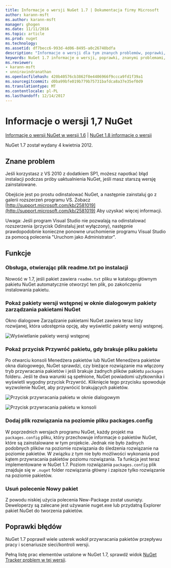 ```yaml
---
title: Informacje o wersji NuGet 1.7 | Dokumentacja firmy Microsoft
author: karann-msft
ms.author: karann-msft
manager: ghogen
ms.date: 11/11/2016
ms.topic: article
ms.prod: nuget
ms.technology: 
ms.assetid: df7becc6-993d-4d06-8495-a0c26748bdfa
description: "Informacje o wersji dla tym znanych problemów, poprawki, dodatkowe funkcje i dcr 1.7 NuGet."
keywords: NuGet 1.7 informacje o wersji, poprawki, znanymi problemami, nowe funkcje, dcr
ms.reviewer:
- karann-msft
- unniravindranathan
ms.openlocfilehash: 420b40576cb3862f0e4406966f9ccca9fd1f39a1
ms.sourcegitcommit: d0ba99bfe019b779b75731bafdca8a37e35ef0d9
ms.translationtype: MT
ms.contentlocale: pl-PL
ms.lasthandoff: 12/14/2017
---
```

# <a name="nuget-17-release-notes"></a>Informacje o wersji 1,7 NuGet

[Informacje o wersji NuGet w wersji 1.6](../release-notes/nuget-1.6.md) | [NuGet 1.8 informacje o wersji](../release-notes/nuget-1.8.md)

NuGet 1.7 został wydany 4 kwietnia 2012.

## <a name="known-installation-issue"></a>Znane problem
Jeśli korzystasz z VS 2010 z dodatkiem SP1, możesz napotkać błąd instalacji podczas próby uaktualnienia NuGet, jeśli masz starszą wersję zainstalowane.

Obejście jest po prostu odinstalować NuGet, a następnie zainstaluj go z galerii rozszerzeń programu VS.  Zobacz [http://support.microsoft.com/kb/2581019](http://support.microsoft.com/kb/2581019) Aby uzyskać więcej informacji.

Uwaga: Jeśli program Visual Studio nie pozwalają na odinstalować rozszerzenia (przycisk Odinstaluj jest wyłączony), następnie prawdopodobnie konieczne ponowne uruchomienie programu Visual Studio za pomocą polecenia "Uruchom jako Administrator".

## <a name="features"></a>Funkcje

### <a name="support-opening-readmetxt-file-after-installation"></a>Obsługa, otwierając plik readme.txt po instalacji
Nowość w 1.7, jeśli pakiet zawiera `readme.txt` pliku w katalogu głównym pakietu NuGet automatycznie otworzyć ten plik, po zakończeniu instalowania pakietu.

### <a name="show-prerelease-packages-in-the-manage-nuget-packages-dialog"></a>Pokaż pakiety wersji wstępnej w oknie dialogowym pakiety zarządzania pakietami NuGet
Okno dialogowe Zarządzanie pakietami NuGet zawiera teraz listy rozwijanej, która udostępnia opcję, aby wyświetlić pakiety wersji wstępnej.

![Wyświetlanie pakiety wersji wstępnej](./media/prerelease-dropdown.png)

### <a name="show-package-restore-button-when-package-files-are-missing"></a>Pokaż przycisk Przywróć pakietu, gdy brakuje pliku pakietu
Po otwarciu konsoli Menedżera pakietów lub NuGet Menedżera pakietów okna dialogowego, NuGet sprawdzi, czy bieżące rozwiązanie ma włączony tryb przywracania pakietów i jeśli brakuje żadnych plików pakietu `packages` folderu. Jeśli te dwa warunki są spełnione, NuGet powiadomi użytkownika i wyświetli wygodny przycisk Przywróć. Kliknięcie tego przycisku spowoduje wyzwolenie NuGet, aby przywrócić brakujących pakietów.

![Przycisk przywracania pakietu w oknie dialogowym](./media/packagerestore-dialog.png)

![Przycisk przywracania pakietu w konsoli](./media/packagerestore-console.png)

### <a name="add-solution-level-packagesconfig-file"></a>Dodaj plik rozwiązania na poziomie pliku packages.config
W poprzednich wersjach programu NuGet, każdy projekt ma `packages.config` pliku, który przechowuje informacje o pakietów NuGet, które są zainstalowane w tym projekcie. Jednak nie było żadnych podobnych plików na poziomie rozwiązania do śledzenia rozwiązanie na poziomie pakietów. W związku z tym nie było możliwości wykonania pod kątem przywracania pakietów poziomu rozwiązania.
Ta funkcja jest teraz implementowane w NuGet 1.7. Poziom rozwiązania `packages.config` plik znajduje się w `.nuget` folder rozwiązania główny i zapisze tylko rozwiązanie na poziomie pakietów.

### <a name="remove-new-package-command"></a>Usuń polecenie Nowy pakiet
Z powodu niskiej użycia polecenia New-Package został usunięty. Deweloperzy są zalecane jest używanie nuget.exe lub przydatną Explorer pakiet NuGet do tworzenia pakietów.

## <a name="bug-fixes"></a>Poprawki błędów
NuGet 1.7 poprawił wiele usterek wokół przywracania pakietów przepływu pracy i scenariusze sieci/kontroli wersji.

Pełną listę prac elementów ustalone w NuGet 1.7, sprawdź widok [NuGet Tracker problem w tej wersji](http://nuget.codeplex.com/workitem/list/advanced?keyword=&status=Closed&type=All&priority=All&release=NuGet%201.7&assignedTo=All&component=All&sortField=Votes&sortDirection=Descending&page=0).
